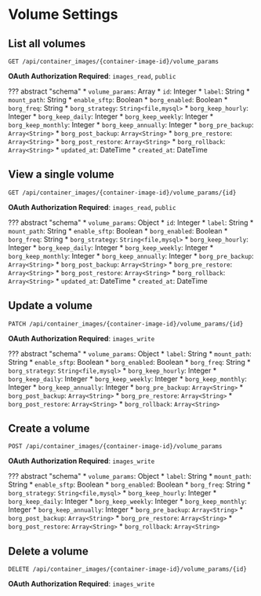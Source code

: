 # Volume Settings

## List all volumes

`GET /api/container_images/{container-image-id}/volume_params`

**OAuth Authorization Required**: `images_read`, `public`

??? abstract "schema"
    * `volume_params`: Array
        * `id`: Integer
        * `label`: String
        * `mount_path`: String
        * `enable_sftp`: Boolean
        * `borg_enabled`: Boolean
        * `borg_freq`: String
        * `borg_strategy`: `String<file,mysql>`
        * `borg_keep_hourly`: Integer
        * `borg_keep_daily`: Integer
        * `borg_keep_weekly`: Integer
        * `borg_keep_monthly`: Integer
        * `borg_keep_annually`: Integer
        * `borg_pre_backup`: `Array<String>`
        * `borg_post_backup`: `Array<String>`
        * `borg_pre_restore`: `Array<String>`
        * `borg_post_restore`: `Array<String>`
        * `borg_rollback`: `Array<String>`
        * `updated_at`: DateTime
        * `created_at`: DateTime

## View a single volume

`GET /api/container_images/{container-image-id}/volume_params/{id}`

**OAuth Authorization Required**: `images_read`, `public`

??? abstract "schema"
    * `volume_params`: Object
        * `id`: Integer
        * `label`: String
        * `mount_path`: String
        * `enable_sftp`: Boolean
        * `borg_enabled`: Boolean
        * `borg_freq`: String
        * `borg_strategy`: `String<file,mysql>`
        * `borg_keep_hourly`: Integer
        * `borg_keep_daily`: Integer
        * `borg_keep_weekly`: Integer
        * `borg_keep_monthly`: Integer
        * `borg_keep_annually`: Integer
        * `borg_pre_backup`: `Array<String>`
        * `borg_post_backup`: `Array<String>`
        * `borg_pre_restore`: `Array<String>`
        * `borg_post_restore`: `Array<String>`
        * `borg_rollback`: `Array<String>`
        * `updated_at`: DateTime
        * `created_at`: DateTime

## Update a volume

`PATCH /api/container_images/{container-image-id}/volume_params/{id}`

**OAuth Authorization Required**: `images_write`

??? abstract "schema"
    * `volume_params`: Object
        * `label`: String
        * `mount_path`: String
        * `enable_sftp`: Boolean
        * `borg_enabled`: Boolean
        * `borg_freq`: String
        * `borg_strategy`: `String<file,mysql>`
        * `borg_keep_hourly`: Integer
        * `borg_keep_daily`: Integer
        * `borg_keep_weekly`: Integer
        * `borg_keep_monthly`: Integer
        * `borg_keep_annually`: Integer
        * `borg_pre_backup`: `Array<String>`
        * `borg_post_backup`: `Array<String>`
        * `borg_pre_restore`: `Array<String>`
        * `borg_post_restore`: `Array<String>`
        * `borg_rollback`: `Array<String>`

## Create a volume

`POST /api/container_images/{container-image-id}/volume_params`

**OAuth Authorization Required**: `images_write`

??? abstract "schema"
    * `volume_params`: Object
        * `label`: String
        * `mount_path`: String
        * `enable_sftp`: Boolean
        * `borg_enabled`: Boolean
        * `borg_freq`: String
        * `borg_strategy`: `String<file,mysql>`
        * `borg_keep_hourly`: Integer
        * `borg_keep_daily`: Integer
        * `borg_keep_weekly`: Integer
        * `borg_keep_monthly`: Integer
        * `borg_keep_annually`: Integer
        * `borg_pre_backup`: `Array<String>`
        * `borg_post_backup`: `Array<String>`
        * `borg_pre_restore`: `Array<String>`
        * `borg_post_restore`: `Array<String>`
        * `borg_rollback`: `Array<String>`

## Delete a volume

`DELETE /api/container_images/{container-image-id}/volume_params/{id}`

**OAuth Authorization Required**: `images_write`
